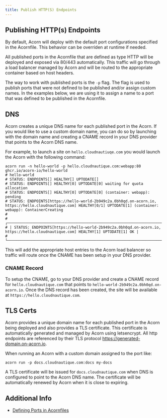```yaml
---
title: Publish HTTP(S) Endpoints
---
```



## Publishing HTTP(s) Endpoints

By default, Acorn will deploy with the default port configurations specified in the Acornfile. This behavior can be overriden at runtime if needed.

All published ports in the Acornfile that are defined as type HTTP will be deployed and exposed via 80/443 automatically. This traffic will go through a load balancer managed by Acorn and will be routed to the appropriate container based on host headers.

The way to work with published ports is the `-p` flag. The flag is used to publish ports that were not defined to be published and/or assign custom names. In the examples below, we are using it to assign a name to a port that was defined to be published in the Acornfile.

## DNS

Acorn creates a unique DNS name for each published port in the Acorn. If you would like to use a custom domain name, you can do so by launching with the domain name and creating a CNAME record in your DNS provider that points to the Acorn DNS name.

For example, to launch a site on `hello.cloudnautiuqe.com` you would launch the Acorn with the following command:

```shell
acorn run -n hello-world -p hello.cloudnautique.com:webapp:80 ghcr.io/acorn-io/hello-world
# hello-world
# STATUS: ENDPOINTS[] HEALTHY[] UPTODATE[] 
# STATUS: ENDPOINTS[] HEALTHY[0] UPTODATE[0] waiting for quota allocation
# STATUS: ENDPOINTS[] HEALTHY[0] UPTODATE[0] (container: webapp): pending
# STATUS: ENDPOINTS[https://hello-world-2b949c2a.0bh0qd.on-acorn.io, https://hello.cloudnautique.com] HEALTHY[0/1] UPTODATE[1] (container: webapp): ContainerCreating
# 
# ┌───────────────────────────────────────────────────────────────────────────────────────────────────────────────────────────────┐
# | STATUS: ENDPOINTS[https://hello-world-2b949c2a.0bh0qd.on-acorn.io, https://hello.cloudnautique.com] HEALTHY[1] UPTODATE[1] OK |
# └───────────────────────────────────────────────────────────────────────────────────────────────────────────────────────────────┘
```

This will add the appropriate host entries to the Acorn load balancer so traffic will route once the CNAME has been setup in your DNS provider.

### CNAME Record

To setup the CNAME, go to your DNS provider and create a CNAME record for `hello.cloudnautique.com` that points to `hello-world-2b949c2a.0bh0qd.on-acorn.io`. Once the DNS record has been created, the site will be available at `https://hello.cloudnautique.com`.

## TLS Certs

Acorn provides a unique domain name for each published port in the Acorn being deployed and also provides a TLS certificate. This certificate is automatically generated and managed by Acorn using letsencrypt. All http endpoints are referenced by their TLS protocol <https://generated-domain.on-acorn.io>.

When running an Acorn with a custom domain assigned to the port like:

```acorn
acorn run -p docs.cloudnautique.com:docs my-docs
```

A TLS certificate will be issued for `docs.cloudnautique.com` when DNS is configured to point to the Acorn DNS name. The certificate will be automatically renewed by Acorn when it is close to expiring.

## Additional Info

* [Defining Ports in Acornfiles](/reference/authoring/containers#network-ports)
